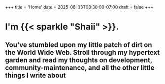 +++
title = 'Home'
date = 2025-08-03T08:30:00-07:00
draft = false
+++

# I'm {{< sparkle "Shaii" >}}.

## You've stumbled upon my little patch of dirt on the World Wide Web. Stroll through my hypertext garden and read my thoughts on development, community-maintenance, and all the other little things I write about
